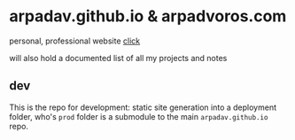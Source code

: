 # arpadav.github.io & arpadvoros.com

personal, professional website
[click](https://arpadav.github.io/)

will also hold a documented list of all my projects and notes

## dev

This is the repo for development: static site generation into a deployment folder, who's `prod` folder is a submodule to the main `arpadav.github.io` repo.
